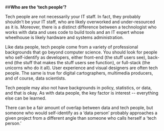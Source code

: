 ##**Who are the ‘tech people’?**

Tech people are not necessarily your IT staff. In fact, they probably shouldn’t be your IT staff, who are likely overworked and under-resourced as it is. Moreover, there is a distinct difference between a technologist who works with data and uses code to build tools and an IT expert whose wheelhouse is likely hardware and systems administration.

Like data people, tech people come from a variety of professional backgrounds that go beyond computer science. You should look for people who self-identify as developers, either front-end (the stuff users see), back-end (the stuff that makes the stuff users see function), or full-stack (the unicorns who do it all). User experience and visual designers are often tech people. The same is true for digital cartographers, multimedia producers, and of course, data scientists.

Tech people may also not have backgrounds in policy, statistics, or data, and that is okay. As with data people, the key factor is interest -- everything else can be learned.

There can be a fair amount of overlap between data and tech people, but someone who would self-identify as a ‘data person’ probably approaches a given project from a different angle than someone who calls herself a ‘tech person.’